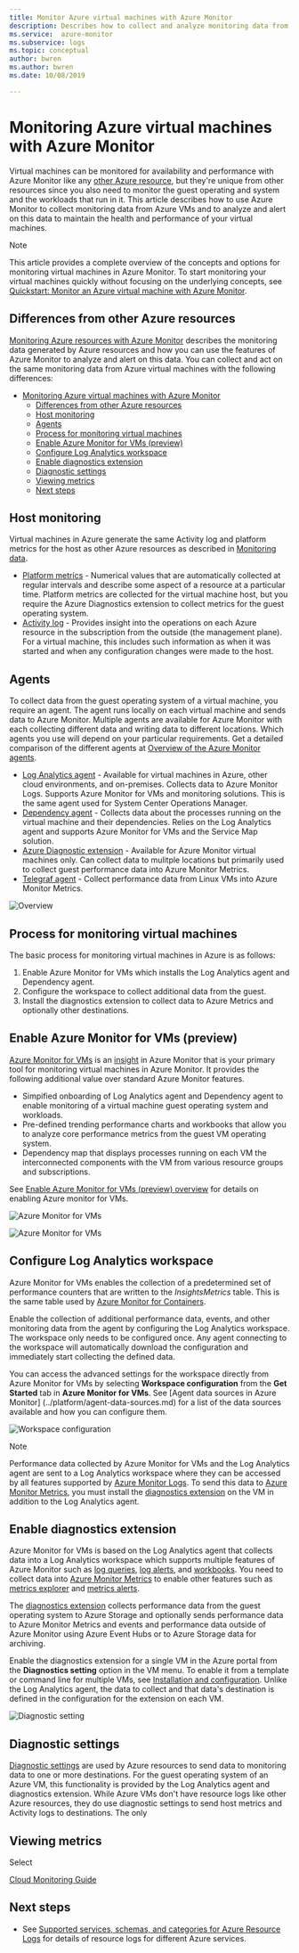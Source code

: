 ```yaml
---
title: Monitor Azure virtual machines with Azure Monitor
description: Describes how to collect and analyze monitoring data from virtual machines in Azure using Azure Monitor.
ms.service:  azure-monitor
ms.subservice: logs
ms.topic: conceptual
author: bwren
ms.author: bwren
ms.date: 10/08/2019

---
```


# Monitoring Azure virtual machines with Azure Monitor
Virtual machines can be monitored for availability and performance with Azure Monitor like any [other Azure resource](monitor-azure-resource.md), but they're unique from other resources since you also need to monitor the guest operating and system and the workloads that run in it. This article describes how to use Azure Monitor to collect monitoring data from Azure VMs and to analyze and alert on this data to maintain the health and performance of your virtual machines. 

> [!NOTE]
> This article provides a complete overview of the concepts and options for monitoring virtual machines in Azure Monitor. To start monitoring your virtual machines quickly without focusing on the underlying concepts, see [Quickstart: Monitor an Azure virtual machine with Azure Monitor](../learn/quick-monitor-azure-vm.md).


## Differences from other Azure resources
[Monitoring Azure resources with Azure Monitor](monitor-azure-resource.md) describes the monitoring data generated by Azure resources and how you can use the features of Azure Monitor to analyze and alert on this data. You can collect and act on the same monitoring data from Azure virtual machines with the following differences:

- [Monitoring Azure virtual machines with Azure Monitor](#monitoring-azure-virtual-machines-with-azure-monitor)
  - [Differences from other Azure resources](#differences-from-other-azure-resources)
  - [Host monitoring](#host-monitoring)
  - [Agents](#agents)
  - [Process for monitoring virtual machines](#process-for-monitoring-virtual-machines)
  - [Enable Azure Monitor for VMs (preview)](#enable-azure-monitor-for-vms-preview)
  - [Configure Log Analytics workspace](#configure-log-analytics-workspace)
  - [Enable diagnostics extension](#enable-diagnostics-extension)
  - [Diagnostic settings](#diagnostic-settings)
  - [Viewing metrics](#viewing-metrics)
  - [Next steps](#next-steps)


## Host monitoring
Virtual machines in Azure generate the same Activity log and platform metrics for the host as other Azure resources as described in [Monitoring data](monitor-azure-resource.md#monitoring-data). 

- [Platform metrics](../platform/data-platform-metrics.md) - Numerical values that are automatically collected at regular intervals and describe some aspect of a resource at a particular time. Platform metrics are collected for the virtual machine host, but you require the Azure Diagnostics extension to collect metrics for the guest operating system.
- [Activity log](../platform/platform-logs-overview.md) - Provides insight into the operations on each Azure resource in the subscription from the outside (the management plane). For a virtual machine, this includes such information as when it was started and when any configuration changes were made to the host.


## Agents
To collect data from the guest operating system of a virtual machine, you require an agent. The agent runs locally on each virtual machine and sends data to Azure Monitor. Multiple agents are available for Azure Monitor with each collecting different data and writing data to different locations. Which agents you use will depend on your particular requirements. Get a detailed comparison of the different agents at [Overview of the Azure Monitor agents](../platform/agents-overview.md). 

- [Log Analytics agent](../platform/agents-overview.md#log-analytics-agent) - Available for virtual machines in Azure, other cloud environments, and on-premises. Collects data to Azure Monitor Logs. Supports Azure Monitor for VMs and monitoring solutions. This is the same agent used for System Center Operations Manager.
- [Dependency agent](../platform/agents-overview.md#dependency-agent) - Collects data about the processes running on the virtual machine and their dependencies. Relies on the Log Analytics agent and supports Azure Monitor for VMs and the Service Map solution.
- [Azure Diagnostic extension](../platform/agents-overview.md#azure-diagnostic-extension) - Available for Azure Monitor virtual machines only. Can collect data to mulitple locations but primarily used to collect guest performance data into Azure Monitor Metrics.
- [Telegraf agent](../platform/collect-custom-metrics-linux-telegraf.md) - Collect performance data from Linux VMs into Azure Monitor Metrics.


![Overview](media/monitor-vm-azure/logs-metrics.png)


## Process for monitoring virtual machines
The basic process for monitoring virtual machines in Azure is as follows:

1. Enable Azure Monitor for VMs which installs the Log Analytics agent and Dependency agent.
2. Configure the workspace to collect additional data from the guest.
3. Install the diagnostics extension to collect data to Azure Metrics and optionally other destinations.


## Enable Azure Monitor for VMs (preview)
[Azure Monitor for VMs](vminsights-overview.md) is an [insight](insights-overview.md) in Azure Monitor that is your primary tool for monitoring virtual machines in Azure Monitor. It provides the following additional value over standard Azure Monitor features.

- Simpified onboarding of Log Analytics agent and Dependency agent to enable monitoring of a virtual machine guest operating system and workloads. 
- Pre-defined trending performance charts and workbooks that allow you to analyze core performance metrics from the guest VM operating system.
- Dependency map that displays processes running on each VM the interconnected components with the VM from various resource groups and subscriptions.

See [Enable Azure Monitor for VMs (preview) overview](vminsights-enable-overview.md) for details on enabling Azure monitor for VMs.

![Azure Monitor for VMs](media/monitor-vm-azure/vminsights-01.png)

![Azure Monitor for VMs](media/monitor-vm-azure/vminsights-02.png)

## Configure Log Analytics workspace
Azure Monitor for VMs enables the collection of a predetermined set of performance counters that are written to the *InsightsMetrics* table. This is the same table used by [Azure Monitor for Containers](container-insights-overview.md). 

Enable the collection of additional performance data, events, and other monitoring data from the agent by configuring the Log Analytics workspace. The workspace only needs to be configured once. Any agent connecting to the workspace will automatically download the configuration and immediately start collecting the defined data. 

You can access the advanced settings for the workspace directly from Azure Monitor for VMs by selecting **Workspace configuration** from the **Get Started** tab in **Azure Monitor for VMs**. See [Agent data sources in Azure Monitor] (../platform/agent-data-sources.md) for a list of the data sources available and how you can configure them.

![Workspace configuration](media/monitor-vm-azure/workspace-configuration.png)


> [!NOTE]
> Performance data collected by Azure Monitor for VMs and the Log Analytics agent are sent to a Log Analytics workspace where they can be accessed by all features supported by [Azure Monitor Logs](../platform/data-platform-logs.md). To send this data to [Azure Monitor Metrics](../platform/data-platform-metrics.md), you must install the [diagnostics extension](../platform/diagnostics-extension-overview.md) on the VM in addition to the Log Analytics agent.


## Enable diagnostics extension
Azure Monitor for VMs is based on the Log Analytics agent that collects data into a Log Analytics workspace which supports multiple features of Azure Monitor such as [log queries](), [log alerts](), and [workbooks](). You need to collect data into [Azure Monitor Metrics](../platform/data-platform-metrics.md) to enable other features such as [metrics explorer](../platform/metrics-getting-started.md) and [metrics alerts](../platform/alerts-metric.md). 

The [diagnostics extension](../platform/diagnostics-extension-overview.md) collects performance data from the guest operating system to Azure Storage and optionally sends performance data to Azure Monitor Metrics and events and performance data outside of Azure Monitor using Azure Event Hubs or to Azure Storage data for archiving.

Enable the diagnostics extension for a single VM in the Azure portal from the **Diagnostics setting** option in the VM menu. To enable it from a template or command line for multiple VMs, see [Installation and configuration](../platform/diagnostics-extension-overview.md#installation-and-configuration). Unlike the Log Analytics agent, the data to collect and that data's destination is defined in the configuration for the extension on each VM.

![Diagnostic setting](media/monitor-vm-azure/diagnostic-setting.png)

## Diagnostic settings
[Diagnostic settings](../platform/diagnostic-settings.md) are used by Azure resources to send data to monitoring data to one or more destinations. For the guest operating system of an Azure VM, this functionality is provided by the Log Analytics agent and diagnostics extension. While Azure VMs don't have resource logs like other Azure resources, they do use diagnostic settings to send host metrics and Activity logs to destinations. The only 


## Viewing metrics 
Select 



[Cloud Monitoring Guide](https://docs.microsoft.com/azure/cloud-adoption-framework/manage/monitor/cloud-models-monitor-overview)

## Next steps

* See [Supported services, schemas, and categories for Azure Resource Logs](../platform/diagnostic-logs-schema.md) for details of resource logs for different Azure services.  
